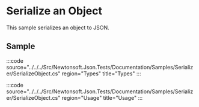 ﻿# Serialize an Object

This sample serializes an object to JSON. 

## Sample

:::code source="../../../Src/Newtonsoft.Json.Tests/Documentation/Samples/Serializer/SerializeObject.cs" region="Types" title="Types" :::

:::code source="../../../Src/Newtonsoft.Json.Tests/Documentation/Samples/Serializer/SerializeObject.cs" region="Usage" title="Usage" :::
